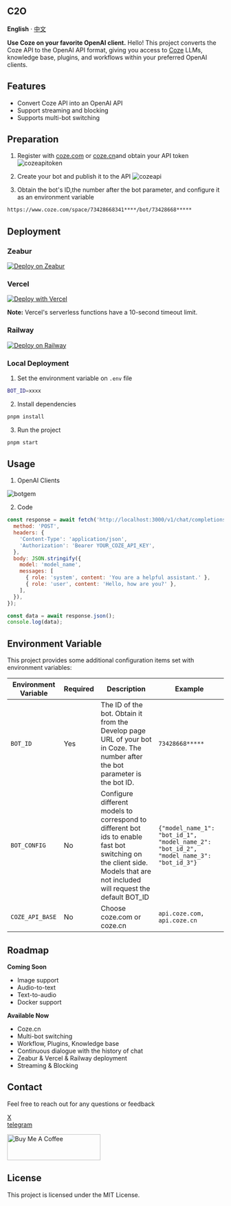 ## C2O
**English** · [中文](README_CN.md) 

**Use Coze on your favorite OpenAI client.**
Hello!
This project converts the Coze API to the OpenAI API format, giving you access to [Coze](https://www.coze.com) LLMs, knowledge base, plugins, and workflows within your preferred OpenAI clients. 

## Features
- Convert Coze API into an OpenAI API
- Support streaming and blocking
- Supports multi-bot switching

## Preparation
1. Register with [coze.com](https://www.coze.com) or [coze.cn](https://www.coze.cn)and obtain your API token
![cozeapitoken](pictures/token.png)

2. Create your bot and publish it to the API
![cozeapi](pictures/api.png)

3. Obtain the bot's ID,the number after the bot parameter, and configure it as an environment variable
```bash
https://www.coze.com/space/73428668341****/bot/73428668*****
```

## Deployment
### Zeabur
[![Deploy on Zeabur](https://zeabur.com/button.svg)](https://zeabur.com/templates/BZ515Z?referralCode=fatwang2)

### Vercel
[![Deploy with Vercel](https://vercel.com/button)](https://vercel.com/new/clone?repository-url=https://github.com/fatwang2/coze2openai&env=BOT_ID&envDescription=COZE_BOT_ID)

**Note:** Vercel's serverless functions have a 10-second timeout limit.

### Railway
[![Deploy on Railway](https://railway.app/button.svg)](https://railway.app/template/yM5tQL?referralCode=mDim7U)



### Local Deployment
1. Set the environment variable on `.env` file
```bash
BOT_ID=xxxx
```

2. Install dependencies 
```bash
pnpm install
```

3. Run the project
```bash
pnpm start
```

## Usage
1. OpenAI Clients

![botgem](pictures/usage.png)

2. Code

```JavaScript
const response = await fetch('http://localhost:3000/v1/chat/completions', {
  method: 'POST',
  headers: {
    'Content-Type': 'application/json',
    'Authorization': 'Bearer YOUR_COZE_API_KEY',
  },
  body: JSON.stringify({
    model: 'model_name',
    messages: [
      { role: 'system', content: 'You are a helpful assistant.' },
      { role: 'user', content: 'Hello, how are you?' },
    ],
  }),
});

const data = await response.json();
console.log(data);
```
## Environment Variable
This project provides some additional configuration items set with environment variables:

| Environment Variable | Required | Description                                                                                                                                                               | Example                                                                                                              |
| -------------------- | -------- | ------------------------------------------------------------------------------------------------------------------------------------------------------------------------- | -------------------------------------------------------------------------------------------------------------------- |
| `BOT_ID`     | Yes      | The ID of the bot. Obtain it from the Develop page URL of your bot in Coze. The number after the bot parameter is the bot ID.| `73428668*****`|
| `BOT_CONFIG`     | No      | Configure different models to correspond to different bot ids to enable fast bot switching on the client side. Models that are not included will request the default BOT_ID | `{"model_name_1": "bot_id_1", "model_name_2": "bot_id_2", "model_name_3": "bot_id_3"}`|
| `COZE_API_BASE`     | No      | Choose coze.com or coze.cn | `api.coze.com, api.coze.cn`|

## Roadmap
**Coming Soon**
*   Image support
*   Audio-to-text
*   Text-to-audio
*   Docker support

**Available Now**
*   Coze.cn
*   Multi-bot switching
*   Workflow, Plugins, Knowledge base
*   Continuous dialogue with the history of chat
*   Zeabur & Vercel & Railway deployment
*   Streaming & Blocking

## Contact
Feel free to reach out for any questions or feedback

[X](https://sum4all.site/twitter)\
[telegram](https://sum4all.site/telegram)

<a href="https://www.buymeacoffee.com/fatwang2" target="_blank"><img src="https://cdn.buymeacoffee.com/buttons/v2/default-yellow.png" alt="Buy Me A Coffee" style="height: 60px !important;width: 217px !important;" ></a>

## License
This project is licensed under the MIT License.
